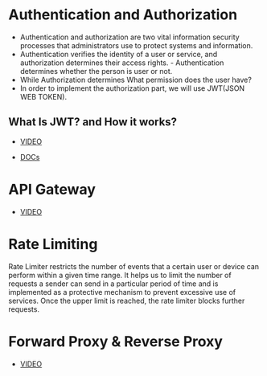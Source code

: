 # Authentication and Authorization
- Authentication and authorization are two vital information security processes that administrators use to protect systems and information. 
- Authentication verifies the identity of a user or service, and authorization determines their access rights. - Authentication determines whether the person is user or not. 
- While Authorization determines What permission does the user have?
- In order to implement the authorization part, we will use JWT(JSON WEB TOKEN).

## What Is JWT? and How it works?

- [VIDEO](https://drive.google.com/file/d/1v9CjIg2ImdTMurZrmqNvKXgUvfxU_kbh/view?usp=drive_link)

- [DOCs](https://jwt.io/introduction)


# API Gateway
- [VIDEO](https://drive.google.com/file/d/1J2fW1Au5f7o8eJi471HnssklFtgRCysz/view?usp=drive_link)

# Rate Limiting
Rate Limiter restricts the number of events that a certain user or device can perform within a given time range. It helps us to limit the number of requests a sender can send in a particular period of time and is implemented as a protective mechanism to prevent excessive use of services. Once the upper limit is reached, the rate limiter blocks further requests.

# Forward Proxy & Reverse Proxy
- [VIDEO](https://drive.google.com/file/d/196g67LbAxkCm4aNX78OmWx7GuaPZdP-N/view?usp=drive_link)
